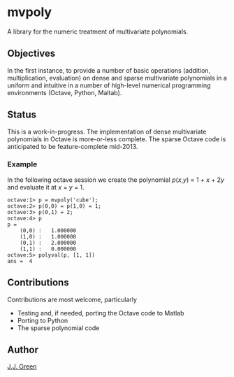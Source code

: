 # mvpoly

A library for the numeric treatment of multivariate polynomials.

## Objectives

In the first instance, to provide a number of basic operations 
(addition, multiplication, evaluation) on dense and sparse 
multivariate polynomials in a uniform and intuitive in a number 
of high-level numerical programming environments (Octave, 
Python, Maltab).  

## Status

This is a work-in-progress. The implementation of dense multivariate 
polynomials in Octave is more-or-less complete.  The sparse Octave 
code is anticipated to be feature-complete mid-2013.

### Example

In the following octave session we create the polynomial
*p*(*x*,*y*) = 1 + *x* + 2*y* and evaluate it at *x* = *y* = 1.

	octave:1> p = mvpoly('cube');
	octave:2> p(0,0) = p(1,0) = 1;
	octave:3> p(0,1) = 2;
	octave:4> p
	p = 
		(0,0) :   1.000000
		(1,0) :   1.000000
		(0,1) :   2.000000
		(1,1) :   0.000000
	octave:5> polyval(p, [1, 1])
	ans =  4

## Contributions  

Contributions are most welcome, particularly

* Testing and, if needed, porting the Octave code to Matlab
* Porting to Python
* The sparse polynomial code

## Author

[J.J. Green](http://soliton.vm.bytemark.co.uk/pub/jjg/)
